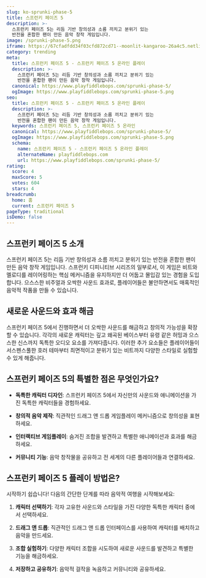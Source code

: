 ```yaml
---
slug: ko-sprunki-phase-5
title: 스프런키 페이즈 5
description: >-
  스프런키 페이즈 5는 리듬 기반 창의성과 소름 끼치고 분위기 있는 
  반전을 혼합한 팬이 만든 음악 창작 게임입니다.
image: /sprunki-phase-5.png
iframe: https://67cfadfdd34f03cfd872cd71--moonlit-kangaroo-26a4c5.netlify.app/
category: trending
meta:
  title: 스프런키 페이즈 5 - 스프런키 페이즈 5 온라인 플레이
  description: >-
    스프런키 페이즈 5는 리듬 기반 창의성과 소름 끼치고 분위기 있는 
    반전을 혼합한 팬이 만든 음악 창작 게임입니다.
  canonical: https://www.playfiddlebops.com/sprunki-phase-5/
  ogImage: https://www.playfiddlebops.com/sprunki-phase-5.png
seo:
  title: 스프런키 페이즈 5 - 스프런키 페이즈 5 온라인 플레이
  description: >-
    스프런키 페이즈 5는 리듬 기반 창의성과 소름 끼치고 분위기 있는 
    반전을 혼합한 팬이 만든 음악 창작 게임입니다.
  keywords: 스프런키 페이즈 5, 스프런키 페이즈 5 온라인
  canonical: https://www.playfiddlebops.com/sprunki-phase-5/
  ogImage: https://www.playfiddlebops.com/sprunki-phase-5.png
  schema:
    name: 스프런키 페이즈 5 - 스프런키 페이즈 5 온라인 플레이
    alternateName: playfiddlebops.com
    url: https://www.playfiddlebops.com/sprunki-phase-5/
rating:
  score: 4
  maxScore: 5
  votes: 604
  stars: 4
breadcrumb:
  home: 홈
  current: 스프런키 페이즈 5
pageType: traditional
isDemo: false
---
```


## 스프런키 페이즈 5 소개

스프런키 페이즈 5는 리듬 기반 창의성과 소름 끼치고 분위기 있는 반전을 혼합한 팬이 만든 음악 창작 게임입니다. 스프런키 디피니티브 시리즈의 일부로서, 이 게임은 비트와 멜로디를 레이어링하는 핵심 메커니즘을 유지하지만 더 어둡고 몰입감 있는 경험을 도입합니다. 으스스한 비주얼과 오싹한 사운드 효과로, 플레이어들은 불안하면서도 매혹적인 음악적 작품을 만들 수 있습니다.

## 새로운 사운드와 효과 해금

스프런키 페이즈 5에서 진행하면서 더 오싹한 사운드를 해금하고 창의적 가능성을 확장할 수 있습니다. 각각의 새로운 캐릭터는 깊고 왜곡된 베이스부터 유령 같은 허밍과 으스스한 신스까지 독특한 오디오 요소를 가져다줍니다. 이러한 추가 요소들은 플레이어들이 서스펜스풀한 호러 테마부터 최면적이고 분위기 있는 비트까지 다양한 스타일로 실험할 수 있게 해줍니다.

## 스프런키 페이즈 5의 특별한 점은 무엇인가요?

- **독특한 캐릭터 디자인**: 스프런키 페이즈 5에서 자신만의 사운드와 애니메이션을 가진 독특한 캐릭터들을 경험하세요.

- **창의적 음악 제작**: 직관적인 드래그 앤 드롭 게임플레이 메커니즘으로 창의성을 표현하세요.

- **인터랙티브 게임플레이**: 숨겨진 조합을 발견하고 특별한 애니메이션과 효과를 해금하세요.

- **커뮤니티 기능**: 음악 창작물을 공유하고 전 세계의 다른 플레이어들과 연결하세요.

## 스프런키 페이즈 5 플레이 방법은?

시작하기 쉽습니다! 다음의 간단한 단계를 따라 음악적 여행을 시작해보세요:

1. **캐릭터 선택하기**: 각자 고유한 사운드와 스타일을 가진 다양한 독특한 캐릭터 중에서 선택하세요.

1. **드래그 앤 드롭**: 직관적인 드래그 앤 드롭 인터페이스를 사용하여 캐릭터를 배치하고 음악을 만드세요.

1. **조합 실험하기**: 다양한 캐릭터 조합을 시도하여 새로운 사운드를 발견하고 특별한 기능을 해금하세요.

1. **저장하고 공유하기**: 음악적 걸작을 녹음하고 커뮤니티와 공유하세요.
